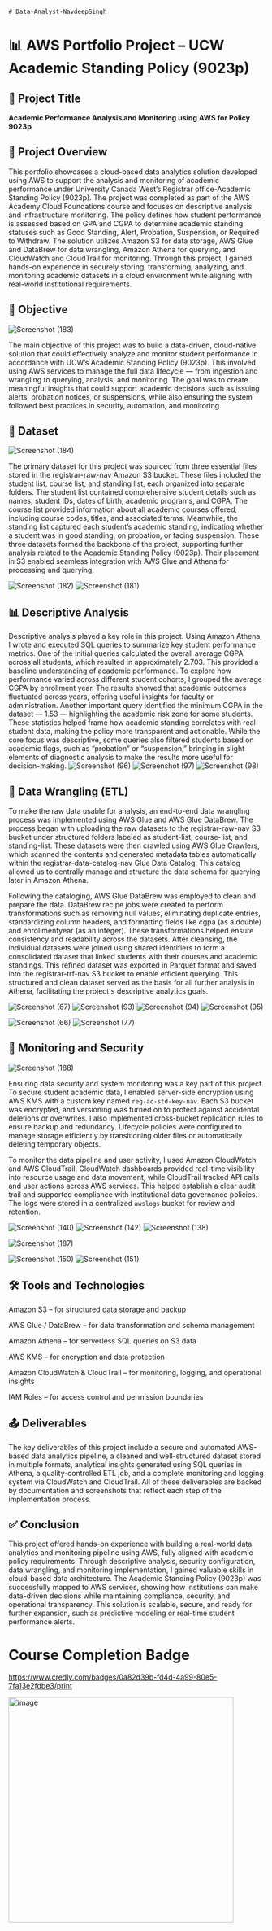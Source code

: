 `# Data-Analyst-NavdeepSingh`
# 📊 AWS Portfolio Project – UCW Academic Standing Policy (9023p)

## 📘 Project Title  
**Academic Performance Analysis and Monitoring using AWS for Policy 9023p**

## 📄 Project Overview  

This portfolio showcases a cloud-based data analytics solution developed using AWS to support the analysis and monitoring of academic performance under University Canada West’s Registrar office-Academic Standing Policy (9023p). The project was completed as part of the AWS Academy Cloud Foundations course and focuses on descriptive analysis and infrastructure monitoring. The policy defines how student performance is assessed based on GPA and CGPA to determine academic standing statuses such as Good Standing, Alert, Probation, Suspension, or Required to Withdraw. The solution utilizes Amazon S3 for data storage, AWS Glue and DataBrew for data wrangling, Amazon Athena for querying, and CloudWatch and CloudTrail for monitoring. Through this project, I gained hands-on experience in securely storing, transforming, analyzing, and monitoring academic datasets in a cloud environment while aligning with real-world institutional requirements.

## 🎯 Objective  
![Screenshot (183)](https://github.com/user-attachments/assets/a8090f7b-9206-4d98-bc05-37e61dddda12)

The main objective of this project was to build a data-driven, cloud-native solution that could effectively analyze and monitor student performance in accordance with UCW’s Academic Standing Policy (9023p). This involved using AWS services to manage the full data lifecycle — from ingestion and wrangling to querying, analysis, and monitoring. The goal was to create meaningful insights that could support academic decisions such as issuing alerts, probation notices, or suspensions, while also ensuring the system followed best practices in security, automation, and monitoring.

## 🧾 Dataset  
![Screenshot (184)](https://github.com/user-attachments/assets/5a112d8d-de52-4206-a3c6-be9a62f5e621)

The primary dataset for this project was sourced from three essential files stored in the registrar-raw-nav Amazon S3 bucket. These files included the student list, course list, and standing list, each organized into separate folders. The student list contained comprehensive student details such as names, student IDs, dates of birth, academic programs, and CGPA. The course list provided information about all academic courses offered, including course codes, titles, and associated terms. Meanwhile, the standing list captured each student’s academic standing, indicating whether a student was in good standing, on probation, or facing suspension. These three datasets formed the backbone of the project, supporting further analysis related to the Academic Standing Policy (9023p). Their placement in S3 enabled seamless integration with AWS Glue and Athena for processing and querying.

![Screenshot (182)](https://github.com/user-attachments/assets/062754ba-a51f-45e4-a62c-6644d97305a1)
![Screenshot (181)](https://github.com/user-attachments/assets/be98a088-0839-4d44-9ee5-240e8cc53f60)


## 📊 Descriptive Analysis  

Descriptive analysis played a key role in this project. Using Amazon Athena, I wrote and executed SQL queries to summarize key student performance metrics. One of the initial queries calculated the overall average CGPA across all students, which resulted in approximately 2.703. This provided a baseline understanding of academic performance. To explore how performance varied across different student cohorts, I grouped the average CGPA by enrollment year. The results showed that academic outcomes fluctuated across years, offering useful insights for faculty or administration. Another important query identified the minimum CGPA in the dataset — 1.53 — highlighting the academic risk zone for some students. These statistics helped frame how academic standing correlates with real student data, making the policy more transparent and actionable. While the core focus was descriptive, some queries also filtered students based on academic flags, such as “probation” or “suspension,” bringing in slight elements of diagnostic analysis to make the results more useful for decision-making.
![Screenshot (96)](https://github.com/user-attachments/assets/a2c0e949-6d38-4923-a66a-a54be28f56b1)
![Screenshot (97)](https://github.com/user-attachments/assets/db23395c-7ce8-45c6-9ddb-be9d477de95a)
![Screenshot (98)](https://github.com/user-attachments/assets/794357ed-85ee-4af9-99e6-c9b652eff80b)


## 🧪 Data Wrangling (ETL) 

To make the raw data usable for analysis, an end-to-end data wrangling process was implemented using AWS Glue and AWS Glue DataBrew. The process began with uploading the raw datasets to the registrar-raw-nav S3 bucket under structured folders labeled as student-list, course-list, and standing-list. These datasets were then crawled using AWS Glue Crawlers, which scanned the contents and generated metadata tables automatically within the registrar-data-catalog-nav Glue Data Catalog. This catalog allowed us to centrally manage and structure the data schema for querying later in Amazon Athena.

Following the cataloging, AWS Glue DataBrew was employed to clean and prepare the data. DataBrew recipe jobs were created to perform transformations such as removing null values, eliminating duplicate entries, standardizing column headers, and formatting fields like cgpa (as a double) and enrollmentyear (as an integer). These transformations helped ensure consistency and readability across the datasets. After cleansing, the individual datasets were joined using shared identifiers to form a consolidated dataset that linked students with their courses and academic standings. This refined dataset was exported in Parquet format and saved into the registrar-trf-nav S3 bucket to enable efficient querying. This structured and clean dataset served as the basis for all further analysis in Athena, facilitating the project's descriptive analytics goals.

![Screenshot (67)](https://github.com/user-attachments/assets/66cc1ccc-a1c7-4dd7-b0fa-ff6bf5c26aad)
![Screenshot (93)](https://github.com/user-attachments/assets/6df57043-f82a-4c79-82cf-54db5a18b12f)
![Screenshot (94)](https://github.com/user-attachments/assets/bf354778-859a-4cad-9c61-cbad51b1fd83)
![Screenshot (95)](https://github.com/user-attachments/assets/4b005cb0-f180-43cf-b721-8531399a6927)


![Screenshot (66)](https://github.com/user-attachments/assets/86f295a1-31b2-46f8-9301-1cfa848010bc)
![Screenshot (77)](https://github.com/user-attachments/assets/4d6df9fd-eda3-48ee-ae81-99466329dc9b)

## 🔐 Monitoring and Security 

![Screenshot (188)](https://github.com/user-attachments/assets/f8f2fb0d-05ea-4cc7-9d90-d3e10f5a4700)

Ensuring data security and system monitoring was a key part of this project. To secure student academic data, I enabled server-side encryption using AWS KMS with a custom key named `reg-ac-std-key-nav`. Each S3 bucket was encrypted, and versioning was turned on to protect against accidental deletions or overwrites. I also implemented cross-bucket replication rules to ensure backup and redundancy. Lifecycle policies were configured to manage storage efficiently by transitioning older files or automatically deleting temporary objects.  

To monitor the data pipeline and user activity, I used Amazon CloudWatch and AWS CloudTrail. CloudWatch dashboards provided real-time visibility into resource usage and data movement, while CloudTrail tracked API calls and user actions across AWS services. This helped establish a clear audit trail and supported compliance with institutional data governance policies. The logs were stored in a centralized `awslogs` bucket for review and retention.

![Screenshot (140)](https://github.com/user-attachments/assets/1a0e9405-2d2d-4d05-ba16-aa6a8f3fba41)
![Screenshot (142)](https://github.com/user-attachments/assets/1e49c8d0-4ca9-430a-acca-56d9e088425c)
![Screenshot (138)](https://github.com/user-attachments/assets/77f91168-b3ac-4074-92b8-20ddb275c6f6)

![Screenshot (187)](https://github.com/user-attachments/assets/f6dec14a-113e-4830-ac24-4674bc733fd2)

![Screenshot (150)](https://github.com/user-attachments/assets/3a9f9abc-2961-4c52-a143-d853d4963b4c)
![Screenshot (151)](https://github.com/user-attachments/assets/3ccac5ec-2457-478e-aeaf-d2fd81bc8adf)

## 🛠️ Tools and Technologies  
 
 Amazon S3 – for structured data storage and backup
 
 AWS Glue / DataBrew – for data transformation and schema management
 
 Amazon Athena – for serverless SQL queries on S3 data
 
 AWS KMS – for encryption and data protection
 
 Amazon CloudWatch & CloudTrail – for monitoring, logging, and operational insights
 
 IAM Roles – for access control and permission boundaries

## 📤 Deliverables  

The key deliverables of this project include a secure and automated AWS-based data analytics pipeline, a cleaned and well-structured dataset stored in multiple formats, analytical insights generated using SQL queries in Athena, a quality-controlled ETL job, and a complete monitoring and logging system via CloudWatch and CloudTrail. All of these deliverables are backed by documentation and screenshots that reflect each step of the implementation process.

## ✅ Conclusion  

This project offered hands-on experience with building a real-world data analytics and monitoring pipeline using AWS, fully aligned with academic policy requirements. Through descriptive analysis, security configuration, data wrangling, and monitoring implementation, I gained valuable skills in cloud-based data architecture. The Academic Standing Policy (9023p) was successfully mapped to AWS services, showing how institutions can make data-driven decisions while maintaining compliance, security, and operational transparency. This solution is scalable, secure, and ready for further expansion, such as predictive modeling or real-time student performance alerts.

# Course Completion Badge

https://www.credly.com/badges/0a82d39b-fd4d-4a99-80e5-7fa13e2fdbe3/print

<img width="443" alt="image" src="https://github.com/user-attachments/assets/5624065e-fe1b-4df6-9de3-96ca5f640f2d" />

